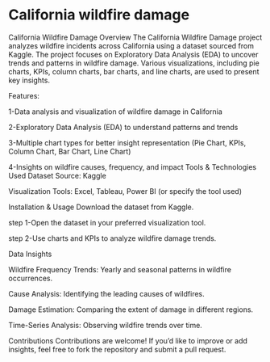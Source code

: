 
# California wildfire damage

California Wildfire Damage
Overview
The California Wildfire Damage project analyzes wildfire incidents across California using a dataset sourced from Kaggle.
The project focuses on Exploratory Data Analysis (EDA) to uncover trends and patterns in wildfire damage. Various visualizations, including pie charts, KPIs, column charts, bar charts, and line charts, are used to present key insights.

Features:

1-Data analysis and visualization of wildfire damage in California

2-Exploratory Data Analysis (EDA) to understand patterns and trends

3-Multiple chart types for better insight representation (Pie Chart, KPIs, Column Chart, Bar Chart, Line Chart)

4-Insights on wildfire causes, frequency, and impact
Tools & Technologies Used
Dataset Source: Kaggle

Visualization Tools: Excel, Tableau, Power BI (or specify the tool used)

Installation & Usage
Download the dataset from Kaggle.

step 1-Open the dataset in your preferred visualization tool.

step 2-Use charts and KPIs to analyze wildfire damage trends.

Data Insights

Wildfire Frequency Trends: Yearly and seasonal patterns in wildfire occurrences.

Cause Analysis: Identifying the leading causes of wildfires.

Damage Estimation: Comparing the extent of damage in different regions.

Time-Series Analysis: Observing wildfire trends over time.

Contributions
Contributions are welcome! If you’d like to improve or add insights, feel free to fork the repository and submit a pull request.

